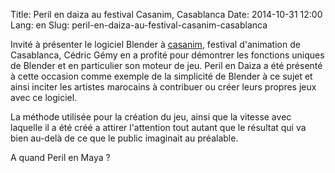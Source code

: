 Title: Peril en daiza au festival Casanim, Casablanca
Date: 2014-10-31 12:00
Lang: en
Slug: peril-en-daiza-au-festival-casanim-casablanca 

Invité à présenter le logiciel Blender à [casanim](http://http://casanim.com/), festival d'animation de Casablanca, Cédric Gémy en a profité pour démontrer les fonctions uniques de Blender et en particulier son moteur de jeu. Peril en Daiza a été présenté à cette occasion comme exemple de la simplicité de Blender à ce sujet et ainsi inciter les artistes marocains à contribuer ou créer leurs propres jeux avec ce logiciel. 

La méthode utilisée pour la création du jeu, ainsi que la vitesse avec laquelle il a été créé a attirer l'attention tout autant que le résultat qui va bien au-delà de ce que le public imaginait au préalable.

A quand Peril en Maya ?
